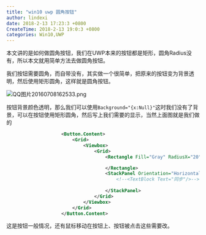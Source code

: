 ```yaml
---
title: "win10 uwp 圆角按钮"
author: lindexi
date: 2018-2-13 17:23:3 +0800
CreateTime: 2018-2-13 19:0:3 +0800
categories: Win10,UWP
---
```


本文讲的是如何做圆角按钮，我们在UWP本来的按钮都是矩形，圆角Radius没有，所以本文就用简单方法去做圆角按钮。

<!--more-->



<div id="toc"></div>

我们按钮需要圆角，而自带没有，其实做一个很简单，把原来的按钮变为背景透明，然后使用矩形圆角，这样就是圆角按钮。

![QQ图片20160708162533.png](https://ooo.0o0.ooo/2016/07/08/577f650178218.png)

按钮背景颜色透明，那么我们可以使用`Background="{x:Null}"`这时我们没有了背景，可以在按钮使用矩形圆角，然后写上我们需要的显示，当然上面图就是我们做的

```xml
                    <Button.Content>
                        <Grid>
                            <Viewbox>
                                <Grid>
                                    <Rectangle Fill="Gray" RadiusX="20" RadiusY="20">

                                    </Rectangle>
                                    <StackPanel Orientation="Horizontal">
                                        <!--<TextBlock Text="同步"/>-->
                                        
                                    </StackPanel>
                                </Grid>
                            </Viewbox>
                        </Grid>
                    </Button.Content>
```

这是按钮一般情况，还有鼠标移动在按钮上、按钮被点击这些需要改。


